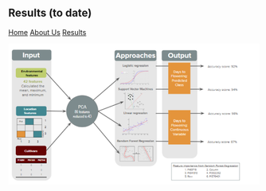 ## Results (to date)

[Home](https://genophenoenvo.github.io/)  [About Us](https://genophenoenvo.github.io/about) [Results](https://genophenoenvo.github.io/results)

![Image](Prelim_ml.png)
